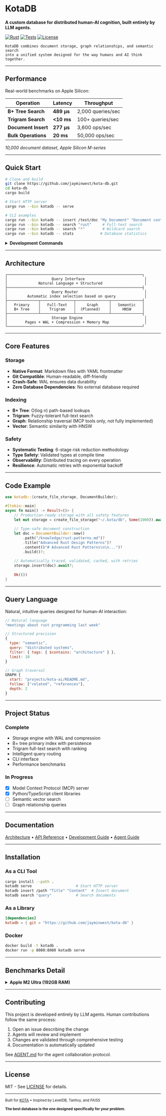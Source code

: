 # KotaDB

**A custom database for distributed human-AI cognition, built entirely by LLM agents.**

[![Rust](https://img.shields.io/badge/rust-%23000000.svg?style=for-the-badge&logo=rust&logoColor=white)](https://www.rust-lang.org/)
[![Tests](https://img.shields.io/badge/tests-271%20passing-brightgreen?style=for-the-badge)](https://github.com/jayminwest/kota-db/actions)
[![License](https://img.shields.io/badge/license-MIT-blue?style=for-the-badge)](LICENSE)

```
KotaDB combines document storage, graph relationships, and semantic search
into a unified system designed for the way humans and AI think together.
```

---

## Performance

Real-world benchmarks on Apple Silicon:

| Operation | Latency | Throughput |
|-----------|---------|------------|
| **B+ Tree Search** | **489 µs** | 2,000 queries/sec |
| **Trigram Search** | **<10 ms** | 100+ queries/sec |
| **Document Insert** | **277 µs** | 3,600 ops/sec |
| **Bulk Operations** | **20 ms** | 50,000 ops/sec |

*10,000 document dataset, Apple Silicon M-series*

---

## Quick Start

```bash
# Clone and build
git clone https://github.com/jayminwest/kota-db.git
cd kota-db
cargo build

# Start HTTP server
cargo run --bin kotadb -- serve

# CLI examples
cargo run --bin kotadb -- insert /test/doc "My Document" "Document content"
cargo run --bin kotadb -- search "rust"     # Full-text search
cargo run --bin kotadb -- search "*"        # Wildcard search
cargo run --bin kotadb -- stats            # Database statistics
```

<details>
<summary><strong>Development Commands</strong></summary>

```bash
just dev              # Start with auto-reload
just test             # Run all tests
just check            # Format, lint, test
just bench            # Performance benchmarks
```

</details>

---

## Architecture

```
┌─────────────────────────────────────────────────────────────┐
│                    Query Interface                           │
│              Natural Language + Structured                   │
├─────────────────────────────────────────────────────────────┤
│                    Query Router                              │
│         Automatic index selection based on query             │
├──────────────┬───────────────┬───────────────┬──────────────┤
│   Primary    │   Full-Text   │     Graph     │   Semantic   │
│   B+ Tree    │    Trigram    │  (Planned)    │     HNSW     │
├──────────────┴───────────────┴───────────────┴──────────────┤
│                    Storage Engine                            │
│        Pages + WAL + Compression + Memory Map                │
└─────────────────────────────────────────────────────────────┘
```

---

## Core Features

### Storage
- **Native Format**: Markdown files with YAML frontmatter
- **Git Compatible**: Human-readable, diff-friendly
- **Crash-Safe**: WAL ensures data durability
- **Zero Database Dependencies**: No external database required

### Indexing
- **B+ Tree**: O(log n) path-based lookups
- **Trigram**: Fuzzy-tolerant full-text search
- **Graph**: Relationship traversal (MCP tools only, not fully implemented)
- **Vector**: Semantic similarity with HNSW

### Safety
- **Systematic Testing**: 6-stage risk reduction methodology
- **Type Safety**: Validated types at compile time
- **Observability**: Distributed tracing on every operation
- **Resilience**: Automatic retries with exponential backoff

---

## Code Example

```rust
use kotadb::{create_file_storage, DocumentBuilder};

#[tokio::main]
async fn main() -> Result<()> {
    // Production-ready storage with all safety features
    let mut storage = create_file_storage("~/.kota/db", Some(1000)).await?;
    
    // Type-safe document construction
    let doc = DocumentBuilder::new()
        .path("/knowledge/rust-patterns.md")?
        .title("Advanced Rust Design Patterns")?
        .content(b"# Advanced Rust Patterns\n\n...")?
        .build()?;
    
    // Automatically traced, validated, cached, with retries
    storage.insert(doc).await?;
    
    Ok(())
}
```

---

## Query Language

Natural, intuitive queries designed for human-AI interaction:

```javascript
// Natural language
"meetings about rust programming last week"

// Structured precision
{
  type: "semantic",
  query: "distributed systems",
  filter: { tags: { $contains: "architecture" } },
  limit: 10
}

// Graph traversal
GRAPH {
  start: "projects/kota-ai/README.md",
  follow: ["related", "references"],
  depth: 2
}
```

---

## Project Status

### Complete
- Storage engine with WAL and compression
- B+ tree primary index with persistence
- Trigram full-text search with ranking
- Intelligent query routing
- CLI interface
- Performance benchmarks

### In Progress
- [x] Model Context Protocol (MCP) server
- [x] Python/TypeScript client libraries
- [ ] Semantic vector search
- [ ] Graph relationship queries

---

## Documentation

[Architecture](docs/ARCHITECTURE.md) • [API Reference](docs/API.md) • [Development Guide](DEV_GUIDE.md) • [Agent Guide](AGENT.md)

---

## Installation

### As a CLI Tool
```bash
cargo install --path .
kotadb serve                    # Start HTTP server
kotadb insert /path "Title" "Content"  # Insert document
kotadb search "query"           # Search documents
```

### As a Library
```toml
[dependencies]
kotadb = { git = "https://github.com/jayminwest/kota-db" }
```

### Docker
```bash
docker build -t kotadb .
docker run -p 8080:8080 kotadb serve
```

---

## Benchmarks Detail

<details>
<summary><strong>Apple M2 Ultra (192GB RAM)</strong></summary>

| Operation | Size | Latency | Throughput |
|-----------|------|---------|------------|
| BTree Insert | 100 | 15.8 µs | 63,300 ops/sec |
| BTree Insert | 1,000 | 325 µs | 3,080 ops/sec |
| BTree Insert | 10,000 | 4.77 ms | 210 ops/sec |
| BTree Search | 100 | 2.08 µs | 482,000 queries/sec |
| BTree Search | 1,000 | 33.2 µs | 30,100 queries/sec |
| BTree Search | 10,000 | 546 µs | 1,830 queries/sec |
| Bulk Operations | 1,000 | 25.4 ms | 39,400 ops/sec |
| Bulk Operations | 5,000 | 23.7 ms | 211,000 ops/sec |

</details>

---

## Contributing

This project is developed entirely by LLM agents. Human contributions follow the same process:

1. Open an issue describing the change
2. Agents will review and implement
3. Changes are validated through comprehensive testing
4. Documentation is automatically updated

See [AGENT.md](AGENT.md) for the agent collaboration protocol.

---

## License

MIT - See [LICENSE](LICENSE) for details.

---

<sub>Built for [KOTA](https://github.com/jayminwest/kota) • Inspired by LevelDB, Tantivy, and FAISS</sub>

<sub>**The best database is the one designed specifically for your problem.**</sub>
